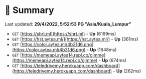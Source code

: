 # 📖 Summary
Last updated: **29/4/2022, 5:52:53 PG "Asia/Kuala_Lumpur"**

- `GET` [https://shrt.ml](https://shrt.ml) - **Up** (6169ms)
- `GET` [https://hst.aytea.ml/](https://hst.aytea.ml/) - **Up** (361ms)
- `GET` [https://color.aytea.ml/4b31d6.png](https://color.aytea.ml/4b31d6.png) - **Up** (1648ms)
- `GET` [https://memeapi.aytea14.repl.co/gimme](https://memeapi.aytea14.repl.co/gimme) - **Up** (674ms)
- `GET` [https://teledrivemy.herokuapp.com/dashboard](https://teledrivemy.herokuapp.com/dashboard) - **Up** (262ms)
